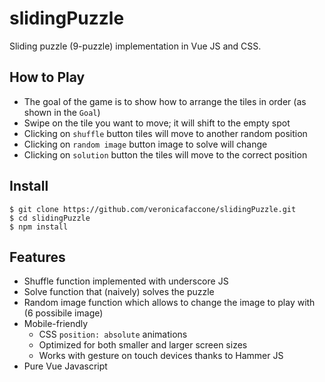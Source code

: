 # slidingPuzzle
Sliding puzzle (9-puzzle) implementation in Vue JS and CSS.
## How to Play
* The goal of the game is to show how to arrange the tiles in order (as shown in the `Goal`)
* Swipe on the tile you want to move; it will shift to the empty spot
* Clicking on `shuffle` button tiles will move to another random position
* Clicking on `random image` button image to solve will change
* Clicking on `solution` button the tiles will move to the correct position
## Install

    $ git clone https://github.com/veronicafaccone/slidingPuzzle.git
    $ cd slidingPuzzle
    $ npm install
## Features
* Shuffle function implemented with underscore JS
* Solve function that (naively) solves the puzzle
* Random image function which allows to change the image to play with (6 possibile image)
* Mobile-friendly
  * CSS `position: absolute` animations
  * Optimized for both smaller and larger screen sizes
  * Works with gesture on touch devices thanks to Hammer JS
* Pure Vue Javascript
